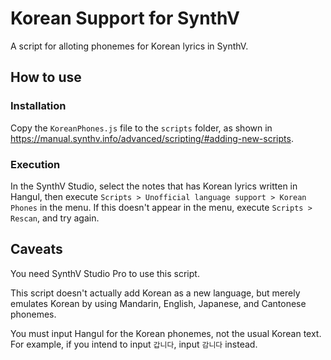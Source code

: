 # Korean Support for SynthV
A script for alloting phonemes for Korean lyrics in SynthV.

## How to use

### Installation
Copy the `KoreanPhones.js` file to the `scripts` folder, as shown in https://manual.synthv.info/advanced/scripting/#adding-new-scripts.

### Execution
In the SynthV Studio, select the notes that has Korean lyrics written in Hangul, then execute `Scripts > Unofficial language support > Korean Phones` in the menu. If this doesn't appear in the menu, execute `Scripts > Rescan`, and try again.

## Caveats
You need SynthV Studio Pro to use this script.

This script doesn't actually add Korean as a new language, but merely emulates Korean by using Mandarin, English, Japanese, and Cantonese phonemes.

You must input Hangul for the Korean phonemes, not the usual Korean text. For example, if you intend to input `갑니다`, input `감니다` instead.
